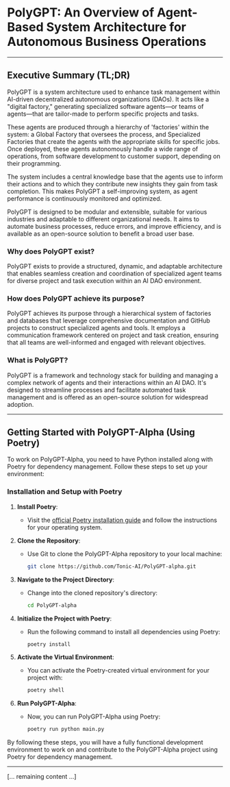 # PolyGPT: An Overview of Agent-Based System Architecture for Autonomous Business Operations

---

## **Executive Summary (TL;DR)**

PolyGPT is a system architecture used to enhance task management within AI-driven decentralized autonomous organizations (DAOs). It acts like a "digital factory," generating specialized software agents—or teams of agents—that are tailor-made to perform specific projects and tasks.

These agents are produced through a hierarchy of 'factories' within the system: a Global Factory that oversees the process, and Specialized Factories that create the agents with the appropriate skills for specific jobs. Once deployed, these agents autonomously handle a wide range of operations, from software development to customer support, depending on their programming.

The system includes a central knowledge base that the agents use to inform their actions and to which they contribute new insights they gain from task completion. This makes PolyGPT a self-improving system, as agent performance is continuously monitored and optimized.

PolyGPT is designed to be modular and extensible, suitable for various industries and adaptable to different organizational needs. It aims to automate business processes, reduce errors, and improve efficiency, and is available as an open-source solution to benefit a broad user base.

### **Why does PolyGPT exist?**

PolyGPT exists to provide a structured, dynamic, and adaptable architecture that enables seamless creation and coordination of specialized agent teams for diverse project and task execution within an AI DAO environment.

### **How does PolyGPT achieve its purpose?**

PolyGPT achieves its purpose through a hierarchical system of factories and databases that leverage comprehensive documentation and GitHub projects to construct specialized agents and tools. It employs a communication framework centered on project and task creation, ensuring that all teams are well-informed and engaged with relevant objectives.

### **What is PolyGPT?**

PolyGPT is a framework and technology stack for building and managing a complex network of agents and their interactions within an AI DAO. It's designed to streamline processes and facilitate automated task management and is offered as an open-source solution for widespread adoption.

---

## Getting Started with PolyGPT-Alpha (Using Poetry)

To work on PolyGPT-Alpha, you need to have Python installed along with Poetry for dependency management. Follow these steps to set up your environment:

### Installation and Setup with Poetry

1. **Install Poetry**:
   - Visit the [official Poetry installation guide](https://python-poetry.org/docs/#installation) and follow the instructions for your operating system.

2. **Clone the Repository**:
   - Use Git to clone the PolyGPT-Alpha repository to your local machine:

     ```bash
     git clone https://github.com/Tonic-AI/PolyGPT-alpha.git
     ```

3. **Navigate to the Project Directory**:
   - Change into the cloned repository's directory:

     ```bash
     cd PolyGPT-alpha
     ```

4. **Initialize the Project with Poetry**:
   - Run the following command to install all dependencies using Poetry:

     ```bash
     poetry install
     ```

5. **Activate the Virtual Environment**:
   - You can activate the Poetry-created virtual environment for your project with:

     ```bash
     poetry shell
     ```

6. **Run PolyGPT-Alpha**:
   - Now, you can run PolyGPT-Alpha using Poetry:

     ```bash
     poetry run python main.py
     ```

By following these steps, you will have a fully functional development environment to work on and contribute to the PolyGPT-Alpha project using Poetry for dependency management.

---

[... remaining content ...]
